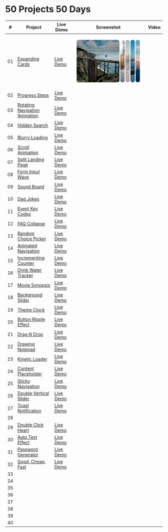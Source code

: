 ﻿# 50 Projects 50 Days

|  #  | Project                                                                                                                              | Live Demo                                                                                                                                                        | Screenshot                                                              | Video |
| :-: | ------------------------------------------------------------------------------------------------------------------------------------ | ---------------------------------------------------------------------------------------------------------------------------------------------------------------- | ----------------------------------------------------------------------- | ----- |
| 01  | [Expanding Cards](https://github.com/mtran36/50projects50days-2024/tree/main/day_one_to_nine/day_1_expandingCards)                   | [Live Demo](https://htmlpreview.github.io/?https://github.com/mtran36/50projects50days-2024/blob/main/day_one_to_nine/day_1_expandingCards/index.html)           | ![Day 1 - Expanding Cards](project_screenshots/day1_expandingCards.PNG) |       |
| 02  | [Progress Steps](https://github.com/mtran36/50projects50days-2024/tree/main/day_one_to_nine/day_2_progressSteps)                     | [Live Demo](https://htmlpreview.github.io/?https://github.com/mtran36/50projects50days-2024/blob/main/day_one_to_nine/day_2_progressSteps/index.html)            |                                                                         |       |
| 03  | [Rotating Navigation Animation](https://github.com/mtran36/50projects50days-2024/tree/main/day_one_to_nine/day_3_rotateNavAnimation) | [Live Demo](https://htmlpreview.github.io/?https://github.com/mtran36/50projects50days-2024/blob/main/day_one_to_nine/day_3_rotateNavAnimation/index.html)       |                                                                         |       |
| 04  | [Hidden Search](https://github.com/mtran36/50projects50days-2024/tree/main/day_one_to_nine/day_4_hiddenSearch)                       | [Live Demo](https://htmlpreview.github.io/?https://github.com/mtran36/50projects50days-2024/blob/main/day_one_to_nine/day_4_hiddenSearch/index.html)             |                                                                         |       |
| 05  | [Blurry Loading](https://github.com/mtran36/50projects50days-2024/tree/main/day_one_to_nine/day_5_blurryLoading)                     | [Live Demo](https://htmlpreview.github.io/?https://github.com/mtran36/50projects50days-2024/blob/main/day_one_to_nine/day_5_blurryLoading/index.html)            |                                                                         |       |
| 06  | [Scroll Animation](https://github.com/mtran36/50projects50days-2024/tree/main/day_one_to_nine/day_6_scrollAnimation)                 | [Live Demo](https://htmlpreview.github.io/?https://github.com/mtran36/50projects50days-2024/blob/main/day_one_to_nine/day_6_scrollAnimation/index.html)          |                                                                         |       |
| 07  | [Split Landing Page](https://github.com/mtran36/50projects50days-2024/tree/main/day_one_to_nine/day_7_splitLandingPage)              | [Live Demo](https://htmlpreview.github.io/?https://github.com/mtran36/50projects50days-2024/blob/main/day_one_to_nine/day_7_splitLandingPage/index.html)         |                                                                         |       |
| 08  | [Form Input Wave](https://github.com/mtran36/50projects50days-2024/tree/main/day_one_to_nine/day_8_formInputWave)                    | [Live Demo](https://htmlpreview.github.io/?https://github.com/mtran36/50projects50days-2024/blob/main/day_one_to_nine/day_8_formInputWave/index.html)            |                                                                         |       |
| 09  | [Sound Board](https://github.com/mtran36/50projects50days-2024/tree/main/day_one_to_nine/day_9_soundBoard)                           | [Live Demo](https://htmlpreview.github.io/?https://github.com/mtran36/50projects50days-2024/blob/main/day_one_to_nine/day_9_soundBoard/index.html)               |                                                                         |       |
| 10  | [Dad Jokes](https://github.com/mtran36/50projects50days-2024/tree/main/day_ten_to_nineteen/day_10_dadJokes)                          | [Live Demo](https://htmlpreview.github.io/?https://github.com/mtran36/50projects50days-2024/blob/main/day_ten_to_nineteen/day_10_dadJokes/index.html)            |                                                                         |       |
| 11  | [Event Key Codes](https://github.com/mtran36/50projects50days-2024/tree/main/day_ten_to_nineteen/day_11_eventKeyCodes)               | [Live Demo](https://htmlpreview.github.io/?https://github.com/mtran36/50projects50days-2024/blob/main/day_ten_to_nineteen/day_11_eventKeyCodes/index.html)       |                                                                         |       |
| 12  | [FAQ Collapse](https://github.com/mtran36/50projects50days-2024/tree/main/day_ten_to_nineteen/day_12_faqCollapse)                    | [Live Demo](https://htmlpreview.github.io/?https://github.com/mtran36/50projects50days-2024/blob/main/day_ten_to_nineteen/day_12_faqCollapse/index.html)         |                                                                         |       |
| 13  | [Random Choice Picker](https://github.com/mtran36/50projects50days-2024/tree/main/day_ten_to_nineteen/day_13_randomChoice)           | [Live Demo](https://htmlpreview.github.io/?https://github.com/mtran36/50projects50days-2024/blob/main/day_ten_to_nineteen/day_13_randomChoice/index.html)        |                                                                         |       |
| 14  | [Animated Navigation](https://github.com/mtran36/50projects50days-2024/tree/main/day_ten_to_nineteen/day_14_animatedNavigation)      | [Live Demo](https://htmlpreview.github.io/?https://github.com/mtran36/50projects50days-2024/blob/main/day_ten_to_nineteen/day_14_animatedNavigation/index.html)  |                                                                         |       |
| 15  | [Incrementing Counter](https://github.com/mtran36/50projects50days-2024/tree/main/day_ten_to_nineteen/day_15_incrementingCounter)    | [Live Demo](https://htmlpreview.github.io/?https://github.com/mtran36/50projects50days-2024/blob/main/day_ten_to_nineteen/day_15_incrementingCounter/index.html) |                                                                         |       |
| 16  | [Drink Water Tracker](https://github.com/mtran36/50projects50days-2024/tree/main/day_ten_to_nineteen/day_16_drinkWaterTracker)       | [Live Demo](https://htmlpreview.github.io/?https://github.com/mtran36/50projects50days-2024/blob/main/day_ten_to_nineteen/day_16_drinkWaterTracker/index.html)   |                                                                         |       |
| 17  | [Movie Synopsis](https://github.com/mtran36/50projects50days-2024/tree/main/day_ten_to_nineteen/day_17_movieSynopsis)                | [Live Demo](https://htmlpreview.github.io/?https://github.com/mtran36/50projects50days-2024/blob/main/day_ten_to_nineteen/day_17_movieSynopsis/index.html)       |                                                                         |       |
| 18  | [Background Slider](https://github.com/mtran36/50projects50days-2024/tree/main/day_ten_to_nineteen/day_18_backgroundSlider)          | [Live Demo](https://htmlpreview.github.io/?https://github.com/mtran36/50projects50days-2024/blob/main/day_ten_to_nineteen/day_18_backgroundSlider/index.html)    |                                                                         |       |
| 19  | [Theme Clock](https://github.com/mtran36/50projects50days-2024/tree/main/day_ten_to_nineteen/day_19_themeClock)                      | [Live Demo](https://htmlpreview.github.io/?https://github.com/mtran36/50projects50days-2024/blob/main/day_ten_to_nineteen/day_19_themeClock/index.html)          |                                                                         |       |
| 20  | [Button Ripple Effect](https://github.com/mtran36/50projects50days-2024/tree/main/day_20_buttonRippleEffect)                         | [Live Demo](https://htmlpreview.github.io/?https://github.com/mtran36/50projects50days-2024/blob/main/day_20_buttonRippleEffect/index.html)                      |                                                                         |       |
| 21  | [Drag N Drop](https://github.com/mtran36/50projects50days-2024/tree/main/day_21_dragNDrop)                                           | [Live Demo](https://htmlpreview.github.io/?https://github.com/mtran36/50projects50days-2024/blob/main/day_21_dragNDrop/index.html)                               |                                                                         |       |
| 22  | [Drawing Notepad](https://github.com/mtran36/50projects50days-2024/tree/main/day_22_drawingNotepad)                                  | [Live Demo](https://htmlpreview.github.io/?https://github.com/mtran36/50projects50days-2024/blob/main/day_22_drawingNotepad/index.html)                          |                                                                         |       |
| 23  | [Kinetic Loader](https://github.com/mtran36/50projects50days-2024/tree/main/day_23_kineticLoader)                                    | [Live Demo](https://htmlpreview.github.io/?https://github.com/mtran36/50projects50days-2024/blob/main/day_23_kineticLoader/index.html)                           |                                                                         |       |
| 24  | [Content Placeholder](https://github.com/mtran36/50projects50days-2024/tree/main/day_24_contentPlaceholder)                          | [Live Demo](https://htmlpreview.github.io/?https://github.com/mtran36/50projects50days-2024/blob/main/day_24_contentPlaceholder/index.html)                      |                                                                         |       |
| 25  | [Sticky Navigation](https://github.com/mtran36/50projects50days-2024/tree/main/day_25_stickyNavigation)                              | [Live Demo](https://htmlpreview.github.io/?https://github.com/mtran36/50projects50days-2024/blob/main/day_25_stickyNavigation/index.html)                        |                                                                         |       |
| 26  | [Double Vertical Slider](https://github.com/mtran36/50projects50days-2024/tree/main/day_26_doubleVerticalSlider)                     | [Live Demo](https://htmlpreview.github.io/?https://github.com/mtran36/50projects50days-2024/blob/main/day_26_doubleVerticalSlider/index.html)                    |                                                                         |       |
| 27  | [Toast Notification](https://github.com/mtran36/50projects50days-2024/tree/main/day_27_toastNotification)                            | [Live Demo](https://htmlpreview.github.io/?https://github.com/mtran36/50projects50days-2024/blob/main/day_27_toastNotification/index.html)                       |                                                                         |       |
| 28  |                                                                                                                                      |                                                                                                                                                                  |                                                                         |       |
| 29  | [Double Click Heart](https://github.com/mtran36/50projects50days-2024/tree/main/day_29_doubleClickHeart)                             | [Live Demo](https://htmlpreview.github.io/?https://github.com/mtran36/50projects50days-2024/blob/main/day_29_doubleClickHeart/index.html)                        |                                                                         |       |
| 30  | [Auto Text Effect](https://github.com/mtran36/50projects50days-2024/tree/main/day_30_autoTextEffect)                                 | [Live Demo](https://htmlpreview.github.io/?https://github.com/mtran36/50projects50days-2024/blob/main/day_30_autoTextEffect/index.html)                          |                                                                         |       |
| 31  | [Password Generator](https://github.com/mtran36/50projects50days-2024/tree/main/day_31_passwordGenerator)                            | [Live Demo](https://htmlpreview.github.io/?https://github.com/mtran36/50projects50days-2024/blob/main/day_31_passwordGenerator/index.html)                       |                                                                         |       |
| 32  | [Good, Cheap, Fast](https://github.com/mtran36/50projects50days-2024/tree/main/day_32_goodCheapFast)                                 | [Live Demo](https://htmlpreview.github.io/?https://github.com/mtran36/50projects50days-2024/blob/main/day_32_goodCheapFast/index.html)                           |                                                                         |       |
| 33  |                                                                                                                                      |                                                                                                                                                                  |                                                                         |       |
| 34  |                                                                                                                                      |                                                                                                                                                                  |                                                                         |       |
| 35  |                                                                                                                                      |                                                                                                                                                                  |                                                                         |       |
| 36  |                                                                                                                                      |                                                                                                                                                                  |                                                                         |       |
| 37  |                                                                                                                                      |                                                                                                                                                                  |                                                                         |       |
| 38  |                                                                                                                                      |                                                                                                                                                                  |                                                                         |       |
| 39  |                                                                                                                                      |                                                                                                                                                                  |                                                                         |       |
| 40  |                                                                                                                                      |                                                                                                                                                                  |                                                                         |       |
